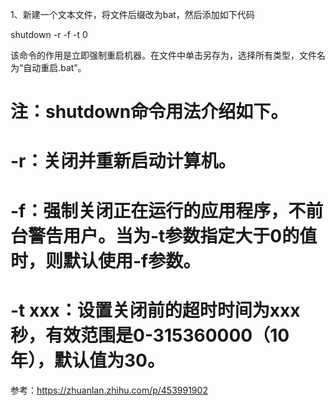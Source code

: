 1、新建一个文本文件，将文件后缀改为bat，然后添加如下代码

shutdown -r -f -t 0

该命令的作用是立即强制重启机器。在文件中单击另存为，选择所有类型，文件名为“自动重启.bat”。

# 注：shutdown命令用法介绍如下。

# -r：关闭并重新启动计算机。

# -f：强制关闭正在运行的应用程序，不前台警告用户。当为-t参数指定大于0的值时，则默认使用-f参数。

# -t xxx：设置关闭前的超时时间为xxx秒，有效范围是0-315360000（10年），默认值为30。
参考：https://zhuanlan.zhihu.com/p/453991902

